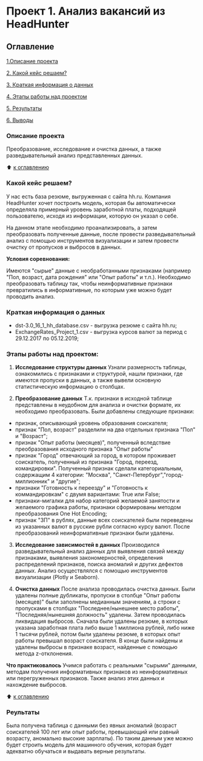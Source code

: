 # Проект 1. Анализ вакансий из HeadHunter

## Оглавление

[1.Описание проекта](https://github.com/MarkKorolev/sf_data_science/tree/main/Project%200/README.md#Описание-проекта)

[2. Какой кейс решаем?](https://github.com/MarkKorolev/sf_data_science/tree/main/Project%200/README.md#Какой-кейс-решаем)

[3. Краткая информация о данных](https://github.com/MarkKorolev/sf_data_science/tree/main/Project%200/README.md#Краткая-информация-о-данных)

[4. Этапы работы над проектом](https://github.com/MarkKorolev/sf_data_science/tree/main/Project%200/README.md#Этапы-работы-над-проектом)

[5. Результаты](https://github.com/MarkKorolev/sf_data_science/tree/main/Project%200/README.md#Результаты)

[6. Выводы](https://github.com/MarkKorolev/sf_data_science/tree/main/Project%200/README.md#Выводы)
### Описание проекта
Преобразование, исследование и очистка данных, а также разведывательный анализ представленных данных.

:arrow_up: [к оглавлению](https://github.com/MarkKorolev/sf_data_science/tree/main/Project%200/README.md#Оглавление)

### Какой кейс решаем?

У нас есть база резюме, выгруженная с сайта hh.ru. Компания HeadHunter хочет построить модель, которая бы автоматически определяла примерный уровень заработной платы, подходящей пользователю, исходя из информации, которую он указал о себе.

На данном этапе необходимо проанализировать, а затем преобразовать полученные данные, после провести разведывательный анализ с помощью инструментов визуализации и затем провести очистку от пропусков и выбросов в данных.

**Условия соревнования:**

Имеются "сырые" данные с необработанными признаками (например "Пол, возраст, дата рождения" или "Опыт работы" и т.п.). Необходимо преобразовать таблицу так, чтобы неинформативные признаки превратились в информативные, по которым уже можно будет проводить анализ.

### Краткая информация о данных
- dst-3.0_16_1_hh_database.csv - выгрузка резюме с сайта hh.ru;
- ExchangeRates_Project_1.csv - выгрузка курсов валют за период с 29.12.2017 по 05.12.2019;

### Этапы работы над проектом:

1. **Исследование структуры данных** 
Узнали размерность таблицы, ознакомились с признаками и структурой, нашли признаки, где имеются пропуски в данных, а также вывели основную статистическую информацию о столбцах.

2. **Преобразование данных**
Т.к. признаки в исходной таблице представлены в неудобном для анализа и очистки формате, их необходимо преобразовать. Были добавлены следующие признаки:
 - признак, описывающий уровень образования соискателя;
 - признак "Пол, возраст" разделили на два отдельных признака "Пол" и "Возраст";
 - признак "Опыт работы (месяцев)", полученный вследствие преобразования исходного признака "Опыт работы"
 - признак "Город" отвечающий за город, в котором проживает соискатель, полученный из признака "Город, переезд, командировки". Полученный признак сделали категориальным, содержащим 4 категории: "Москва", "Санкт-Петербург","город-миллионник" и "другие";
 - признаки "Готовность к переезду" и "Готовность к коммандировкам" с двумя вариантами: True или False;
 - признаки-мигалки для набор категорий желаемой занятости и желаемого графика работы, признаки сформированы методом преобразования One Hot Encoding;
 - признак "ЗП" в рублях, данные всех соискателей были переведены из указанных валют в русские рубли согласно курсу валют.
После преобразований неинформативные признаки были удалены.

3. **Исследование зависимостей в данных**
Производился разведывательный анализ данных для выявления связей между признаками, выявления закономерностей, определения распределений признаков, поиска аномалий и других дефектов данных. Анализ осуществлялся с помощью инструментов визуализации (Plotly и Seaborn).

4. **Очистка данных**
После анализа проводилась очистка данных. Были удалены полные дубликаты, пропуски в столбце "Опыт работы (месяцев)" были заполнены медианным значениям, а строки с пропусками в столбцах "Последнее/нынешнее место работы", "Последняя/нынешняя должность" удалены.
Затем проводилась ликвидация выбросов. Сначала были удалены резюме, в которых указана заработная плата либо выше 1 миллиона рублей, либо ниже 1 тысячи рублей, потом были удалены резюме, в которых опыт работы превышал возраст соискателя.
В конце были найдены и удалены выбросы в признаке возраст, найденные с помощью метода z-отклонения.

**Что практиковалось**
Учимся работать с реальными "сырыми" данными, методам получения информативных признаков из неинформативных или перегруженных признаков. Также анализ этих данных и нахождение выбросов.

:arrow_up: [к оглавлению](https://github.com/MarkKorolev/sf_data_science/tree/main/Project%200/README.md#Оглавление)

### Реультаты
Была получена таблица с данными без явных аномалий (возраст соискателей 100 лет или опыт работы, превышающий или равный возрасту, аномально высокие зарплаты). 
По таким данным уже можно будет строить модель для машинного обучения, которая  будет адекватно обучаться и выдавать верные результаты. 
